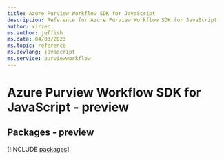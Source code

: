 ```yaml
---
title: Azure Purview Workflow SDK for JavaScript
description: Reference for Azure Purview Workflow SDK for JavaScript
author: xirzec
ms.author: jeffish
ms.data: 04/03/2023
ms.topic: reference
ms.devlang: javascript
ms.service: purviewworkflow
---
```

# Azure Purview Workflow SDK for JavaScript - preview
## Packages - preview
[!INCLUDE [packages](purview-workflow-index.md)]